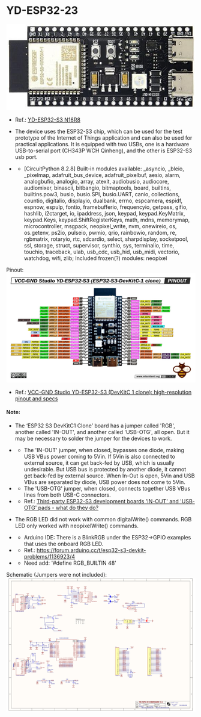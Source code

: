 # YD-ESP32-23

![img](https://raw.githubusercontent.com/rtek1000/YD-ESP32-23/main/yd_esp32_s3-23.jpg)

- Ref.: [YD-ESP32-S3 N16R8](https://circuitpython.org/board/yd_esp32_s3_n16r8/)

- The device uses the ESP32-S3 chip, which can be used for the test prototype of the Internet of Things application and can also be used for practical applications. It is equipped with two USBs, one is a hardware USB-to-serial port (CH343P WCH Qinheng), and the other is ESP32-S3 usb port.

- - [CircuitPython 8.2.8] Built-in modules available: _asyncio, _bleio, _pixelmap, adafruit_bus_device, adafruit_pixelbuf, aesio, alarm, analogbufio, analogio, array, atexit, audiobusio, audiocore, audiomixer, binascii, bitbangio, bitmaptools, board, builtins, builtins.pow3, busio, busio.SPI, busio.UART, canio, collections, countio, digitalio, displayio, dualbank, errno, espcamera, espidf, espnow, espulp, fontio, framebufferio, frequencyio, getpass, gifio, hashlib, i2ctarget, io, ipaddress, json, keypad, keypad.KeyMatrix, keypad.Keys, keypad.ShiftRegisterKeys, math, mdns, memorymap, microcontroller, msgpack, neopixel_write, nvm, onewireio, os, os.getenv, ps2io, pulseio, pwmio, qrio, rainbowio, random, re, rgbmatrix, rotaryio, rtc, sdcardio, select, sharpdisplay, socketpool, ssl, storage, struct, supervisor, synthio, sys, terminalio, time, touchio, traceback, ulab, usb_cdc, usb_hid, usb_midi, vectorio, watchdog, wifi, zlib; Included frozen(?) modules: neopixel 

Pinout:
![img](https://raw.githubusercontent.com/rtek1000/YD-ESP32-23/main/yd-esp32-s3-devkitc-1-clone-pinout.jpg)

- Ref.: [VCC-GND Studio YD-ESP32-S3 (DevKitC 1 clone): high-resolution pinout and specs](https://mischianti.org/vcc-gnd-studio-yd-esp32-s3-devkitc-1-clone-high-resolution-pinout-and-specs/)

#### Note:
- The ‘ESP32 S3 DevKitC1 Clone’ board has a jumper called 'RGB', another called 'IN-OUT', and another called 'USB-OTG', all open. But it may be necessary to solder the jumper for the devices to work.
- - The 'IN-OUT' jumper, when closed, bypasses one diode, making USB VBus power coming to 5Vin. If 5Vin is also connected to external source, it can get back-fed by USB, which is usually undesirable. But USB bus is protected by another diode, it cannot get back-fed by external source. When In-Out is open, 5Vin and USB VBus are separated by diode, USB power does not come to 5Vin.
- - The 'USB-OTG' jumper, when closed, connects together USB VBus lines from both USB-C connectors.
- - Ref.: [Third-party ESP32-S3 development boards 'IN-OUT' and 'USB-OTG' pads - what do they do?](https://www.reddit.com/r/esp32/comments/10rdngp/thirdparty_esp32s3_development_boards_inout_and/?rdt=39953)


- The RGB LED did not work with common digitalWrite() commands. RGB LED only worked with neopixelWrite() commands.
- - Arduino IDE: There is a BlinkRGB under the ESP32->GPIO examples that uses the onboard RGB LED.
- - Ref.: https://forum.arduino.cc/t/esp32-s3-devkit-problems/1136923/4
- - Need add: '#define RGB_BUILTIN 48'

Schematic (Jumpers were not included):
![img](https://raw.githubusercontent.com/rtek1000/YD-ESP32-23/main/schematic.png)
